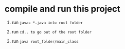 # compile and run this project

1. run ```javac *.java into root folder```

2. run ```cd.. to go out of the root folder```

3. run ```java root_folder/main_class```